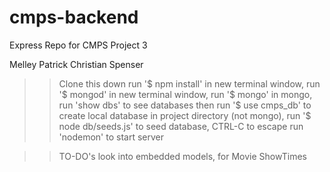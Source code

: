 # cmps-backend
Express Repo for CMPS Project 3

Melley
Patrick
Christian
Spenser


>> Clone this down
  > run '$ npm install'
  > in new terminal window, run '$ mongod'
  > in new terminal window, run '$ mongo'
  > in mongo, run 'show dbs' to see databases
  > then run '$ use cmps_db' to create local database
  > in project directory (not mongo), run '$ node db/seeds.js' to seed database, CTRL-C to escape
  > run 'nodemon' to start server










>> TO-DO's
  > look into embedded models, for Movie ShowTimes
